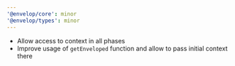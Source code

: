 ```yaml
---
'@envelop/core': minor
'@envelop/types': minor
---
```


* Allow access to context in all phases
* Improve usage of `getEnveloped` function and allow to pass initial context there
